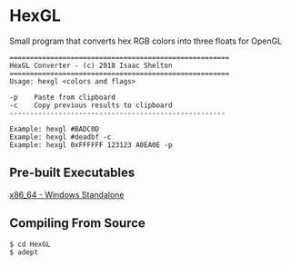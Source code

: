 # HexGL
Small program that converts hex RGB colors into three floats for OpenGL

```
======================================================
HexGL Converter - (c) 2018 Isaac Shelton
======================================================
Usage: hexgl <colors and flags>

-p    Paste from clipboard
-c    Copy previous results to clipboard
-----------------------------------------------------

Example: hexgl #BADC0D
Example: hexgl #deadbf -c
Example: hexgl 0xFFFFFF 123123 A0EA0E -p
```

## Pre-built Executables
[x86_64 - Windows Standalone](https://github.com/IsaacShelton/HexGL/raw/master/hexgl.exe)

## Compiling From Source
```
$ cd HexGL
$ adept
```

